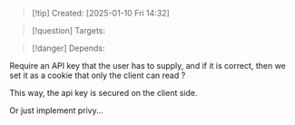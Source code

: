 
>[!tip] Created: [2025-01-10 Fri 14:32]

>[!question] Targets: 

>[!danger] Depends: 

Require an API key that the user has to supply, and if it is correct, then we set it as a cookie that only the client can read ?

This way, the api key is secured on the client side.

Or just implement privy...